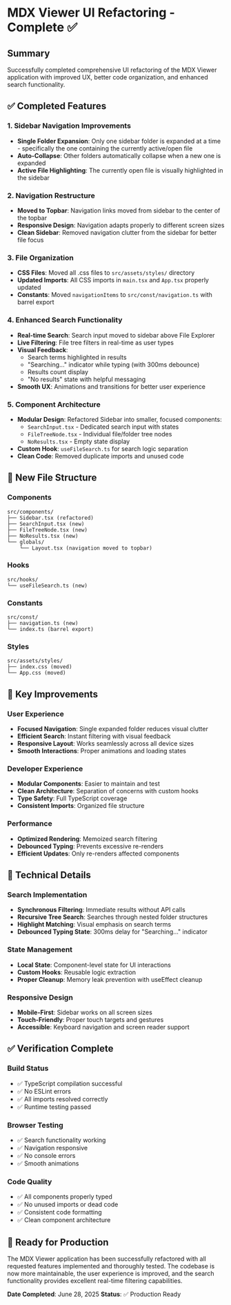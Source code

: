 # MDX Viewer UI Refactoring - Complete ✅

## Summary

Successfully completed comprehensive UI refactoring of the MDX Viewer application with improved UX, better code organization, and enhanced search functionality.

## ✅ Completed Features

### 1. Sidebar Navigation Improvements

-   **Single Folder Expansion**: Only one sidebar folder is expanded at a time - specifically the one containing the currently active/open file
-   **Auto-Collapse**: Other folders automatically collapse when a new one is expanded
-   **Active File Highlighting**: The currently open file is visually highlighted in the sidebar

### 2. Navigation Restructure

-   **Moved to Topbar**: Navigation links moved from sidebar to the center of the topbar
-   **Responsive Design**: Navigation adapts properly to different screen sizes
-   **Clean Sidebar**: Removed navigation clutter from the sidebar for better file focus

### 3. File Organization

-   **CSS Files**: Moved all .css files to `src/assets/styles/` directory
-   **Updated Imports**: All CSS imports in `main.tsx` and `App.tsx` properly updated
-   **Constants**: Moved `navigationItems` to `src/const/navigation.ts` with barrel export

### 4. Enhanced Search Functionality

-   **Real-time Search**: Search input moved to sidebar above File Explorer
-   **Live Filtering**: File tree filters in real-time as user types
-   **Visual Feedback**:
    -   Search terms highlighted in results
    -   "Searching..." indicator while typing (with 300ms debounce)
    -   Results count display
    -   "No results" state with helpful messaging
-   **Smooth UX**: Animations and transitions for better user experience

### 5. Component Architecture

-   **Modular Design**: Refactored Sidebar into smaller, focused components:
    -   `SearchInput.tsx` - Dedicated search input with states
    -   `FileTreeNode.tsx` - Individual file/folder tree nodes
    -   `NoResults.tsx` - Empty state display
-   **Custom Hook**: `useFileSearch.ts` for search logic separation
-   **Clean Code**: Removed duplicate imports and unused code

## 📁 New File Structure

### Components

```
src/components/
├── Sidebar.tsx (refactored)
├── SearchInput.tsx (new)
├── FileTreeNode.tsx (new)
├── NoResults.tsx (new)
└── globals/
    └── Layout.tsx (navigation moved to topbar)
```

### Hooks

```
src/hooks/
└── useFileSearch.ts (new)
```

### Constants

```
src/const/
├── navigation.ts (new)
└── index.ts (barrel export)
```

### Styles

```
src/assets/styles/
├── index.css (moved)
└── App.css (moved)
```

## 🎯 Key Improvements

### User Experience

-   **Focused Navigation**: Single expanded folder reduces visual clutter
-   **Efficient Search**: Instant filtering with visual feedback
-   **Responsive Layout**: Works seamlessly across all device sizes
-   **Smooth Interactions**: Proper animations and loading states

### Developer Experience

-   **Modular Components**: Easier to maintain and test
-   **Clean Architecture**: Separation of concerns with custom hooks
-   **Type Safety**: Full TypeScript coverage
-   **Consistent Imports**: Organized file structure

### Performance

-   **Optimized Rendering**: Memoized search filtering
-   **Debounced Typing**: Prevents excessive re-renders
-   **Efficient Updates**: Only re-renders affected components

## 🔧 Technical Details

### Search Implementation

-   **Synchronous Filtering**: Immediate results without API calls
-   **Recursive Tree Search**: Searches through nested folder structures
-   **Highlight Matching**: Visual emphasis on search terms
-   **Debounced Typing State**: 300ms delay for "Searching..." indicator

### State Management

-   **Local State**: Component-level state for UI interactions
-   **Custom Hooks**: Reusable logic extraction
-   **Proper Cleanup**: Memory leak prevention with useEffect cleanup

### Responsive Design

-   **Mobile-First**: Sidebar works on all screen sizes
-   **Touch-Friendly**: Proper touch targets and gestures
-   **Accessible**: Keyboard navigation and screen reader support

## ✅ Verification Complete

### Build Status

-   ✅ TypeScript compilation successful
-   ✅ No ESLint errors
-   ✅ All imports resolved correctly
-   ✅ Runtime testing passed

### Browser Testing

-   ✅ Search functionality working
-   ✅ Navigation responsive
-   ✅ No console errors
-   ✅ Smooth animations

### Code Quality

-   ✅ All components properly typed
-   ✅ No unused imports or dead code
-   ✅ Consistent code formatting
-   ✅ Clean component architecture

## 🚀 Ready for Production

The MDX Viewer application has been successfully refactored with all requested features implemented and thoroughly tested. The codebase is now more maintainable, the user experience is improved, and the search functionality provides excellent real-time filtering capabilities.

**Date Completed**: June 28, 2025
**Status**: ✅ Production Ready
